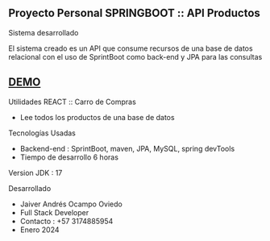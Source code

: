 ## Proyecto Personal SPRINGBOOT :: API Productos


Sistema desarrollado  

El sistema creado es un API que consume recursos de una base de datos relacional con el uso de SprintBoot como back-end y JPA para las consultas

## <a href="https://youtu.be/aSTMgMif2ZI" target="_blank">DEMO</a>


Utilidades REACT :: Carro de Compras

* Lee todos los productos de una base de datos


Tecnologías Usadas
* Backend-end  : SprintBoot, maven, JPA, MySQL, spring devTools
* Tiempo de desarrollo 6 horas

Version JDK : 17

Desarrollado
* Jaiver Andrés Ocampo Oviedo
* Full Stack Developer
* Contacto : +57 3174885954
* Enero 2024 